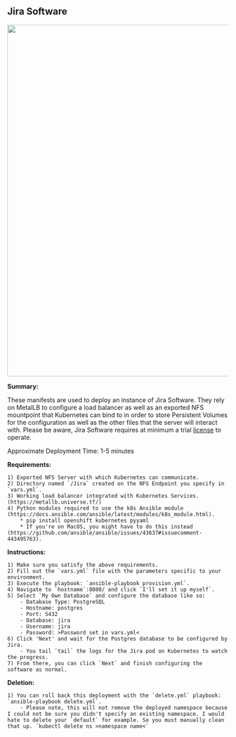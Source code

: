 ## Jira Software 

<p align="center">
  <img src="https://raw.githubusercontent.com/zimmertr/Kubernetes-Manifests/master/Jira_Software/screenshot.png" width="800">
</p>

**Summary:**

These manifests are used to deploy an instance of Jira Software. They rely on MetalLB to configure a load balancer as well as an exported NFS mountpoint that Kubernetes can bind to in order to store Persistent Volumes for the configuration as well as the other files that the server will interact with. Please be aware, Jira Software requires at minimum a trial [license](https://www.atlassian.com/software/jira/pricing?tab=self-managed) to operate. 

Approximate Deployment Time: 1-5 minutes

**Requirements:**  

    1) Exported NFS Server with which Kubernetes can communicate.  
    2) Directory named `/Jira` created on the NFS Endpoint you specify in `vars.yml`.
    3) Working load balancer integrated with Kubernetes Services. (https://metallb.universe.tf/)  
    4) Python modules required to use the k8s Ansible module (https://docs.ansible.com/ansible/latest/modules/k8s_module.html).    
        * pip install openshift kubernetes pyyaml 
        * If you're on MacOS, you might have to do this instead (https://github.com/ansible/ansible/issues/43637#issuecomment-443495763).

**Instructions:**  

    1) Make sure you satisfy the above requirements.   
    2) Fill out the `vars.yml` file with the parameters specific to your environment.  
    3) Execute the playbook: `ansible-playbook provision.yml`.  
    4) Navigate to `hostname`:8080/ and click `I'll set it up myself`.
    5) Select `My Own Database` and configure the database like so:
        - Database Type: PostgreSQL
        - Hostname: postgres
        - Port: 5432
        - Database: jira
        - Username: jira
        - Password: >Password set in vars.yml<
    6) Click 'Next' and wait for the Postgres database to be configured by Jira.
        - You tail `tail` the logs for the Jira pod on Kubernetes to watch the progress.
    7) From there, you can click `Next` and finish configuring the software as normal.

**Deletion:**  

    1) You can roll back this deployment with the `delete.yml` playbook: `ansible-playbook delete.yml`.
        - Please note, this will not remove the deployed namespace because I could not be sure you didn't specify an existing namespace. I would hate to delete your `default` for example. So you must manually clean that up. `kubectl delete ns >namespace name<`
